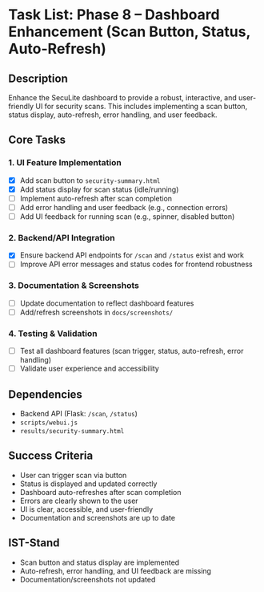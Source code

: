 # Task List: Phase 8 – Dashboard Enhancement (Scan Button, Status, Auto-Refresh)

## Description
Enhance the SecuLite dashboard to provide a robust, interactive, and user-friendly UI for security scans. This includes implementing a scan button, status display, auto-refresh, error handling, and user feedback.

## Core Tasks

### 1. UI Feature Implementation
- [x] Add scan button to `security-summary.html`
- [x] Add status display for scan status (idle/running)
- [ ] Implement auto-refresh after scan completion
- [ ] Add error handling and user feedback (e.g., connection errors)
- [ ] Add UI feedback for running scan (e.g., spinner, disabled button)

### 2. Backend/API Integration
- [x] Ensure backend API endpoints for `/scan` and `/status` exist and work
- [ ] Improve API error messages and status codes for frontend robustness

### 3. Documentation & Screenshots
- [ ] Update documentation to reflect dashboard features
- [ ] Add/refresh screenshots in `docs/screenshots/`

### 4. Testing & Validation
- [ ] Test all dashboard features (scan trigger, status, auto-refresh, error handling)
- [ ] Validate user experience and accessibility

## Dependencies
- Backend API (Flask: `/scan`, `/status`)
- `scripts/webui.js`
- `results/security-summary.html`

## Success Criteria
- User can trigger scan via button
- Status is displayed and updated correctly
- Dashboard auto-refreshes after scan completion
- Errors are clearly shown to the user
- UI is clear, accessible, and user-friendly
- Documentation and screenshots are up to date

## IST-Stand
- Scan button and status display are implemented
- Auto-refresh, error handling, and UI feedback are missing
- Documentation/screenshots not updated 